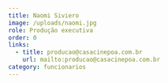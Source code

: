 ```yaml
---
title: Naomi Siviero
image: /uploads/naomi.jpg
role: Produção executiva
order: 0
links:
  - title: producao@casacinepoa.com.br
    url: mailto:producao@casacinepoa.com.br
category: funcionarios
---
```

